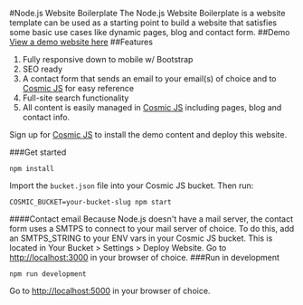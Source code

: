 #Node.js Website Boilerplate
The Node.js Website Boilerplate is a website template can be used as a starting point to build a website that satisfies some basic use cases like dynamic pages, blog and contact form.
##Demo
[View a demo website here](http://medical-professional.cosmicapp.co)
##Features
1. Fully responsive down to mobile w/ Bootstrap<br />
2. SEO ready<br />
3. A contact form that sends an email to your email(s) of choice and to [Cosmic JS](https://cosmicjs.com) for easy reference<br />
4. Full-site search functionality<br />
5. All content is easily managed in [Cosmic JS](https://cosmicjs.com) including pages, blog and contact info.

Sign up for [Cosmic JS](https://cosmicjs.com) to install the demo content and deploy this website.

###Get started
```
npm install
```
Import the `bucket.json` file into your Cosmic JS bucket.  Then run:
```
COSMIC_BUCKET=your-bucket-slug npm start
```
####Contact email
Because Node.js doesn't have a mail server, the contact form uses a SMTPS to connect to your mail server of choice. To do this, add an SMTPS_STRING to your ENV vars in your Cosmic JS bucket.  This is located in Your Bucket > Settings > Deploy Website.
Go to [http://localhost:3000](http://localhost:3000) in your browser of choice.
###Run in development
```
npm run development
```
Go to [http://localhost:5000](http://localhost:5000) in your browser of choice.